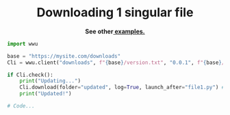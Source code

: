 <h1 align="center">Downloading 1 singular file</h1>

<p align="center">
	<b>See other<a href="https://github.com/adenviney/worldwideupdater/blob/main/examples"> examples.</a></b>
</p>

```py
import wwu

base = "https://mysite.com/downloads"
Cli = wwu.client("downloads", f"{base}/version.txt", "0.0.1", f"{base}/file1.py", f"{base}/modules/module.py", f"{base}/file2.py")

if Cli.check():
    print("Updating...")
    Cli.download(folder="updated", log=True, launch_after="file1.py") #Automatically puts you in new folder, log=True is for logging, can be disabled.
    print("Updated!")

# Code...
